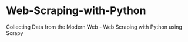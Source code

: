 # Web-Scraping-with-Python
Collecting Data from the Modern Web - Web Scraping with Python using Scrapy 
